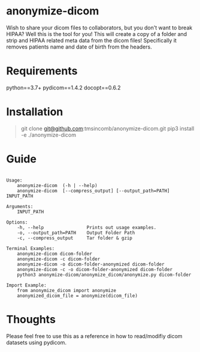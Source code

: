 # anonymize-dicom
Wish to share your dicom files to collaborators, but you don't want to break HIPAA? Well this is the tool for you! This will create a copy of a folder and strip and HIPAA related meta data from the dicom files! Specifically it removes patients name and date of birth from the headers.


# Requirements
python==3.7+
pydicom==1.4.2
docopt==0.6.2


# Installation
> git clone git@github.com:tmsincomb/anonymize-dicom.git
> pip3 install -e ./anonymize-dicom


# Guide
```Anonymize dicom files

Usage:
    anonymize-dicom  (-h | --help)
    anonymize-dicom  [--compress_output] [--output_path=PATH] INPUT_PATH

Arguments:
    INPUT_PATH

Options:
    -h, --help                Prints out usage examples.
    -o, --output_path=PATH    Output Folder Path
    -c, --compress_output     Tar folder & gzip

Terminal Examples:
    anonymize-dicom dicom-folder
    anonymize-dicom -c dicom-folder
    anonymize-dicom -o dicom-folder-anonymized dicom-folder
    anonymize-dicom -c -o dicom-folder-anonymized dicom-folder
    python3 anonymize-dicom/anonymize_dicom/anonymize.py dicom-folder

Import Example:
    from anonymize_dicom import anonymize
    anonymized_dicom_file = anonymize(dicom_file)
```


# Thoughts
Please feel free to use this as a reference in how to read/modifiy dicom datasets using pydicom.
